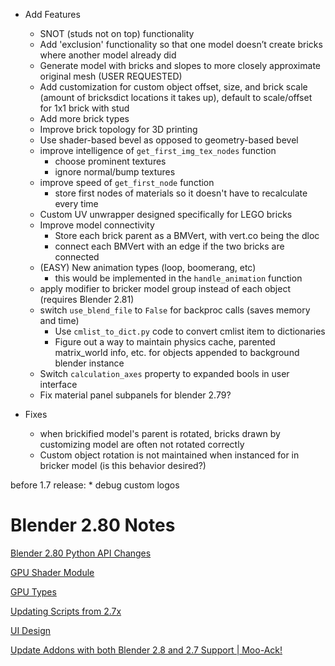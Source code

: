 * Add Features
    * SNOT (studs not on top) functionality
    * Add 'exclusion' functionality so that one model doesn’t create bricks where another model already did
    * Generate model with bricks and slopes to more closely approximate original mesh (USER REQUESTED)
    * Add customization for custom object offset, size, and brick scale (amount of bricksdict locations it takes up), default to scale/offset for 1x1 brick with stud
    * Add more brick types
    * Improve brick topology for 3D printing
    * Use shader-based bevel as opposed to geometry-based bevel
    * improve intelligence of `get_first_img_tex_nodes` function
        * choose prominent textures
        * ignore normal/bump textures
    * improve speed of `get_first_node` function
        * store first nodes of materials so it doesn't have to recalculate every time
    * Custom UV unwrapper designed specifically for LEGO bricks
    * Improve model connectivity
        * Store each brick parent as a BMVert, with vert.co being the dloc
        * connect each BMVert with an edge if the two bricks are connected
    * (EASY) New animation types (loop, boomerang, etc)
        * this would be implemented in the `handle_animation` function
    * apply modifier to bricker model group instead of each object (requires Blender 2.81)
    * switch `use_blend_file` to `False` for backproc calls (saves memory and time)
        * Use `cmlist_to_dict.py` code to convert cmlist item to dictionaries
        * Figure out a way to maintain physics cache, parented matrix_world info, etc. for objects appended to background blender instance
    * Switch `calculation_axes` property to expanded bools in user interface
    * Fix material panel subpanels for blender 2.79?

* Fixes
    * when brickified model's parent is rotated, bricks drawn by customizing model are often not rotated correctly
    * Custom object rotation is not maintained when instanced for in bricker model (is this behavior desired?)

before 1.7 release:
    * debug custom logos


# Blender 2.80 Notes


[Blender 2.80 Python API Changes](https://wiki.blender.org/wiki/Reference/Release_Notes/2.80/Python_API)

[GPU Shader Module](https://docs.blender.org/api/blender2.8/gpu.html)

[GPU Types](https://docs.blender.org/api/blender2.8/gpu.types.html)

[Updating Scripts from 2.7x](https://en.blender.org/index.php/Dev:2.8/Source/Python/UpdatingScripts)

[UI Design](https://wiki.blender.org/wiki/Reference/Release_Notes/2.80/Python_API/UI_DESIGN)

[Update Addons with both Blender 2.8 and 2.7 Support | Moo-Ack!](https://theduckcow.com/2019/update-addons-both-blender-28-and-27-support/)
